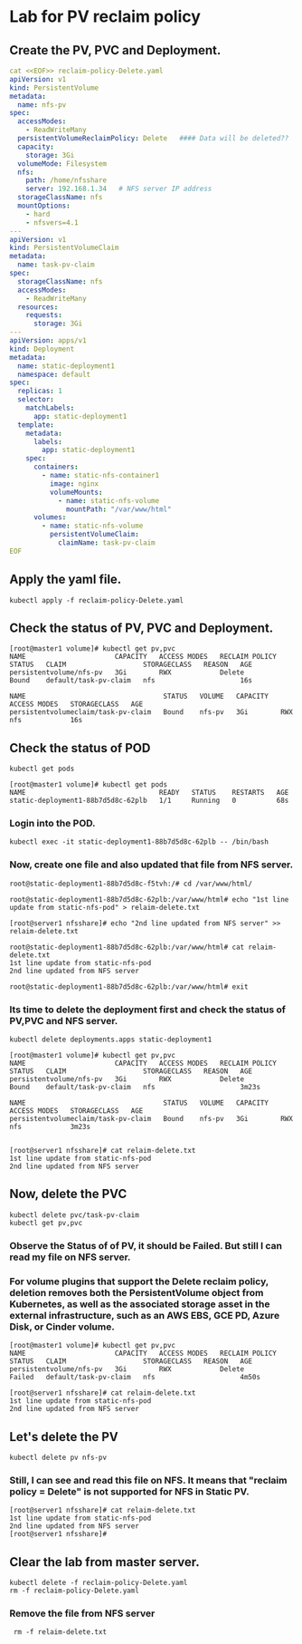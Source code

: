# Lab for PV reclaim policy 

## Create the PV, PVC and Deployment.
```yaml
cat <<EOF>> reclaim-policy-Delete.yaml
apiVersion: v1
kind: PersistentVolume
metadata: 
  name: nfs-pv
spec:
  accessModes:
    - ReadWriteMany
  persistentVolumeReclaimPolicy: Delete   #### Data will be deleted??
  capacity:
    storage: 3Gi
  volumeMode: Filesystem
  nfs:
    path: /home/nfsshare
    server: 192.168.1.34   # NFS server IP address
  storageClassName: nfs
  mountOptions:
    - hard
    - nfsvers=4.1
---
apiVersion: v1
kind: PersistentVolumeClaim
metadata:
  name: task-pv-claim
spec:
  storageClassName: nfs
  accessModes:
    - ReadWriteMany
  resources:
    requests:
      storage: 3Gi
---
apiVersion: apps/v1
kind: Deployment
metadata:
  name: static-deployment1
  namespace: default
spec:
  replicas: 1
  selector:
    matchLabels:
      app: static-deployment1
  template:
    metadata:
      labels:
        app: static-deployment1
    spec:
      containers:
        - name: static-nfs-container1
          image: nginx
          volumeMounts:
            - name: static-nfs-volume
              mountPath: "/var/www/html"
      volumes:
        - name: static-nfs-volume
          persistentVolumeClaim: 
            claimName: task-pv-claim
EOF
```

## Apply the yaml file.
```
kubectl apply -f reclaim-policy-Delete.yaml
```


## Check the status of PV, PVC and Deployment.
```
[root@master1 volume]# kubectl get pv,pvc
NAME                      CAPACITY   ACCESS MODES   RECLAIM POLICY   STATUS   CLAIM                   STORAGECLASS   REASON   AGE
persistentvolume/nfs-pv   3Gi        RWX            Delete           Bound    default/task-pv-claim   nfs                     16s

NAME                                  STATUS   VOLUME   CAPACITY   ACCESS MODES   STORAGECLASS   AGE
persistentvolumeclaim/task-pv-claim   Bound    nfs-pv   3Gi        RWX            nfs            16s
```

## Check the status of POD
```
kubectl get pods
```
```
[root@master1 volume]# kubectl get pods
NAME                                 READY   STATUS    RESTARTS   AGE
static-deployment1-88b7d5d8c-62plb   1/1     Running   0          68s
```

### Login into the POD. 
```
kubectl exec -it static-deployment1-88b7d5d8c-62plb -- /bin/bash
```

### Now, create one file and also updated that file from NFS server. 

```
root@static-deployment1-88b7d5d8c-f5tvh:/# cd /var/www/html/

root@static-deployment1-88b7d5d8c-62plb:/var/www/html# echo "1st line update from static-nfs-pod" > relaim-delete.txt

[root@server1 nfsshare]# echo "2nd line updated from NFS server" >> relaim-delete.txt

root@static-deployment1-88b7d5d8c-62plb:/var/www/html# cat relaim-delete.txt 
1st line update from static-nfs-pod
2nd line updated from NFS server

root@static-deployment1-88b7d5d8c-62plb:/var/www/html# exit

```

### Its time to delete the deployment first and check the status of PV,PVC and NFS server.

```
kubectl delete deployments.apps static-deployment1
```

```
[root@master1 volume]# kubectl get pv,pvc
NAME                      CAPACITY   ACCESS MODES   RECLAIM POLICY   STATUS   CLAIM                   STORAGECLASS   REASON   AGE
persistentvolume/nfs-pv   3Gi        RWX            Delete           Bound    default/task-pv-claim   nfs                     3m23s

NAME                                  STATUS   VOLUME   CAPACITY   ACCESS MODES   STORAGECLASS   AGE
persistentvolumeclaim/task-pv-claim   Bound    nfs-pv   3Gi        RWX            nfs            3m23s


[root@server1 nfsshare]# cat relaim-delete.txt 
1st line update from static-nfs-pod
2nd line updated from NFS server

```

## Now, delete the PVC
```
kubectl delete pvc/task-pv-claim
kubectl get pv,pvc
```
### Observe the Status of of PV, it should be Failed. But still I can read my file on NFS server. 

### For volume plugins that support the Delete reclaim policy, deletion removes both the PersistentVolume object from Kubernetes, as well as the associated storage asset in the external infrastructure, such as an AWS EBS, GCE PD, Azure Disk, or Cinder volume.


```
[root@master1 volume]# kubectl get pv,pvc
NAME                      CAPACITY   ACCESS MODES   RECLAIM POLICY   STATUS   CLAIM                   STORAGECLASS   REASON   AGE
persistentvolume/nfs-pv   3Gi        RWX            Delete           Failed   default/task-pv-claim   nfs                     4m50s

[root@server1 nfsshare]# cat relaim-delete.txt 
1st line update from static-nfs-pod
2nd line updated from NFS server

```


## Let's delete the PV 
```
kubectl delete pv nfs-pv
```


### Still, I can see and read this file on NFS. It means that "reclaim policy = Delete" is not supported for NFS in Static PV.
```
[root@server1 nfsshare]# cat relaim-delete.txt 
1st line update from static-nfs-pod
2nd line updated from NFS server
[root@server1 nfsshare]# 
```

## Clear the lab from master server.
```
kubectl delete -f reclaim-policy-Delete.yaml
rm -f reclaim-policy-Delete.yaml
```
### Remove the file from NFS server
```
 rm -f relaim-delete.txt
```
